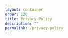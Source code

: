 ```yaml
---
layout: container
order: 120
title: Privacy Policy
description: ""
permalink: /privacy-policy
---
```


